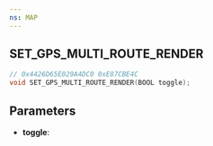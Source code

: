 ```yaml
---
ns: MAP
---
```

## SET_GPS_MULTI_ROUTE_RENDER

```c
// 0x4426D65E029A4DC0 0xE87CBE4C
void SET_GPS_MULTI_ROUTE_RENDER(BOOL toggle);
```

## Parameters
* **toggle**:
